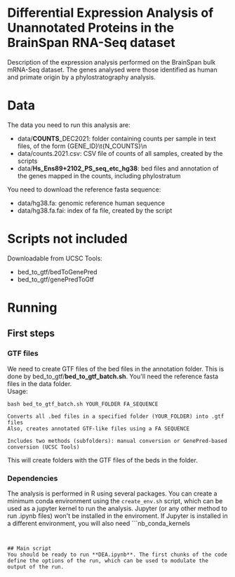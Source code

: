 # Differential Expression Analysis of Unannotated Proteins in the BrainSpan RNA-Seq dataset


Description of the expression analysis performed on the BrainSpan bulk mRNA-Seq dataset. The genes analysed were those identified as human and primate origin by a phylostratography analysis.  
  
  
# Data  
  
The data you need to run this analysis are:
- data/**COUNTS**_DEC2021: folder containing counts per sample in text files, of the form {GENE_ID}\t{N_COUNTS}\n   
- data/counts.2021.csv: CSV file of counts of all samples, created by the scripts    
- data/**Hs_Ens89+2102_PS_seq_etc_hg38**: bed files and annotation of the genes mapped in the counts, including phylostratum

You need to download the reference fasta sequence:  
- data/hg38.fa: genomic reference human sequence  
- data/hg38.fa.fai: index of fa file, created by the script  

# Scripts not included  
Downloadable from UCSC Tools:
- bed_to_gtf/bedToGenePred  
- bed_to_gtf/genePredToGtf  

# Running

## First steps  

### GTF files
We need to create GTF files of the bed files in the annotation folder. This is done by bed_to_gtf/**bed_to_gtf_batch.sh**. You'll need the reference fasta files in the data folder.  
Usage:  
```
bash bed_to_gtf_batch.sh YOUR_FOLDER FA_SEQUENCE

Converts all .bed files in a specified folder (YOUR_FOLDER) into .gtf files
Also, creates annotated GTF-like files using a FA SEQUENCE

Includes two methods (subfolders): manual conversion or GenePred-based conversion (UCSC Tools)
```

This will create folders with the GTF files of the beds in the folder. 

### Dependencies  
The analysis is performed in R using several packages. You can create a minimum conda environment using the ```create_env.sh``` script, which can be used as a jupyter kernel to run the analysis. Jupyter (or any other method to run .ipynb files) won't be installed in the enviroment. If Jupyter is installed in a different environment, you will also need ```nb_conda_kernels
```.


## Main script  
You should be ready to run **DEA.ipynb**. The first chunks of the code define the options of the run, which can be used to modulate the output of the run.


